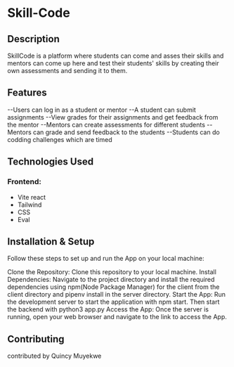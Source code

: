 # Skill-Code

## Description 
SkillCode is a platform where students can come and asses their skills and mentors can come up here and test their students' skills by creating their own assessments and sending it to them.

## Features
--Users can log in as a student or mentor
--A student can submit assignments
--View grades for their assignments and get feedback from the mentor
--Mentors can create assessments for different students
--Mentors can grade and send feedback to the students 
--Students can do codding challenges which are timed 
## Technologies Used

### Frontend: 
- Vite react
- Tailwind
- CSS
- Eval


## Installation & Setup
Follow these steps to set up and run the App on your local machine:

Clone the Repository: Clone this repository to your local machine.
Install Dependencies: Navigate to the project directory and install the required dependencies using npm(Node Package Manager) for the client from the client directory and pipenv install in the server directory.
Start the App: Run the development server to start the application with npm start. Then start the backend with python3 app.py
Access the App: Once the server is running, open your web browser and navigate to the link to access the App.

## Contributing
contributed by Quincy Muyekwe




